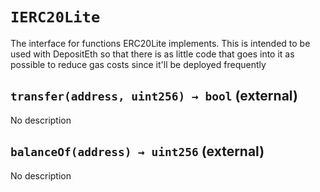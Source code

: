 # `IERC20Lite`

  The interface for functions ERC20Lite implements. This is intended to
          be used with DepositEth so that there is as little code that goes into
          it as possible to reduce gas costs since it'll be deployed frequently

## `transfer(address, uint256) → bool` (external)

No description

## `balanceOf(address) → uint256` (external)

No description

